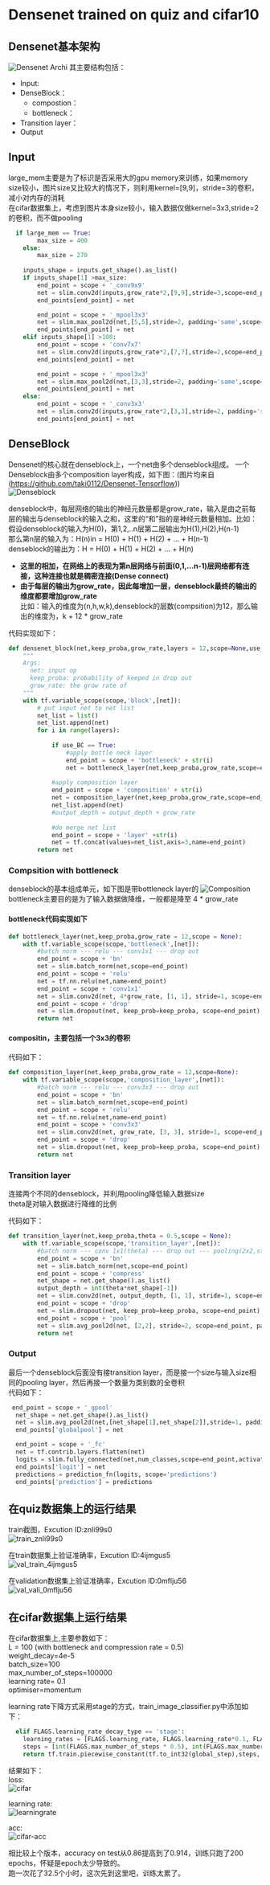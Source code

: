 # Densenet trained on quiz and cifar10

## Densenet基本架构
![Densenet Archi](./images/densenet_Archi.JPG)
其主要结构包括： 
- Input:  
- DenseBlock：  
  - compostion：  
  - bottleneck：
- Transition layer：  
- Output  

## Input  
large_mem主要是为了标识是否采用大的gpu memory来训练，如果memory size较小，图片size又比较大的情况下，则利用kernel=[9,9]，stride=3的卷积，减小对内存的消耗  
在cifar数据集上，考虑到图片本身size较小，输入数据仅做kernel=3x3,stride=2的卷积，而不做pooling
```python
  if large_mem == True:
        max_size = 400
    else:
        max_size = 270
    
    inputs_shape = inputs.get_shape().as_list()
    if inputs_shape[1] >max_size:
        end_point = scope + '_conv9x9'
        net = slim.conv2d(inputs,grow_rate*2,[9,9],stride=3,scope=end_point)
        end_points[end_point] = net

        end_point = scope + '_mpool3x3'
        net = slim.max_pool2d(net,[5,5],stride=2, padding='same',scope=end_point)
        end_points[end_point] = net
    elif inputs_shape[1] >100:
        end_point = scope + 'conv7x7'
        net = slim.conv2d(inputs,grow_rate*2,[7,7],stride=2,scope=end_point)
        end_points[end_point] = net

        end_point = scope + '_mpool3x3'
        net = slim.max_pool2d(net,[3,3],stride=2, padding='same',scope=end_point)
        end_points[end_point] = net
    else:
        end_point = scope + '_conv3x3'
        net = slim.conv2d(inputs,grow_rate*2,[3,3],stride=2, padding='same',scope=end_point)
        end_points[end_point] = net
```

## DenseBlock
Densenet的核心就在denseblock上，一个net由多个denseblock组成。 
一个Denseblock由多个composition layer构成，如下图：(图片均来自(https://github.com/taki0112/Densenet-Tensorflow))    
![Denseblock](./images/denseblock.JPG)

denseblock中，每层网络的输出的神经元数量都是grow_rate，输入是由之前每层的输出与denseblock的输入之和，这里的“和”指的是神经元数量相加。比如：  
  假设denseblock的输入为H(0)，第1,2,..n层第二层输出为H(1),H(2),H(n-1)  
  那么第n层的输入为：H(n)in = H(0) + H(1) + H(2) + ... + H(n-1)  
  denseblock的输出为：H = H(0) + H(1) + H(2) + ... + H(n)
      
  - __这里的相加，在网络上的表现为第n层网络与前面(0,1,...n-1)层网络都有连接，这种连接也就是稠密连接(Dense connect)__  
  - __由于每层的输出为grow_rate，因此每增加一层，denseblock最终的输出的维度都要增加grow_rate__  
  比如：输入的维度为(n,h,w,k),denseblock的层数(compsition)为12，那么输出的维度为，k + 12 * grow_rate

代码实现如下：
```python
def densenet_block(net,keep_proba,grow_rate,layers = 12,scope=None,use_BC=True):
    """
    Args:
      net: input op
      keep_proba: probability of keeped in drop out
      grow_rate: the grow rate of 
    """
    with tf.variable_scope(scope,'block',[net]):
        # put input net to net list
        net_list = list()
        net_list.append(net)
        for i in range(layers):
            
            if use_BC == True:
                #apply bottle neck layer
                end_point = scope + 'bottleneck' + str(i)
                net = bottleneck_layer(net,keep_proba,grow_rate,scope=end_point)
            
            #apply composition layer
            end_point = scope + 'composition' + str(i)
            net = composition_layer(net,keep_proba,grow_rate,scope=end_point)
            net_list.append(net)
            #output_depth = output_depth + grow_rate
            
            #do merge net list
            end_point = scope + 'layer' +str(i)
            net = tf.concat(values=net_list,axis=3,name=end_point)
        return net
```


### Compsition with bottleneck
denseblock的基本组成单元，如下图是带bottleneck layer的
![Composition](./images/composition.JPG)
bottleneck主要目的是为了输入数据做降维，一般都是降至 4 * grow_rate

#### bottleneck代码实现如下
```python
def bottleneck_layer(net,keep_proba,grow_rate = 12,scope = None):
    with tf.variable_scope(scope,'bottleneck',[net]):
		#batch norm --- relu --- conv1x1 --- drop out
        end_point = scope + 'bn'
        net = slim.batch_norm(net,scope=end_point)
        end_point = scope + 'relu'
        net = tf.nn.relu(net,name=end_point)
        end_point = scope + 'conv1x1'
        net = slim.conv2d(net, 4*grow_rate, [1, 1], stride=1, scope=end_point)
        end_point = scope + 'drop'
        net = slim.dropout(net, keep_prob=keep_proba, scope=end_point)
        return net
```

#### compositin，主要包括一个3x3的卷积
代码如下：
```python
def composition_layer(net,keep_proba,grow_rate = 12,scope=None):
    with tf.variable_scope(scope,'composition_layer',[net]):
        #batch norm --- relu --- conv3x3 --- drop out
        end_point = scope + 'bn'
        net = slim.batch_norm(net,scope=end_point)
        end_point = scope + 'relu'
        net = tf.nn.relu(net,name=end_point)
        end_point = scope + 'conv3x3'
        net = slim.conv2d(net, grow_rate, [3, 3], stride=1, scope=end_point)
        end_point = scope + 'drop'
        net = slim.dropout(net, keep_prob=keep_proba, scope=end_point)
        return net
```


### Transition layer
连接两个不同的denseblock，并利用pooling降低输入数据size  
theta是对输入数据进行降维的比例  

代码如下：
```python
def transition_layer(net,keep_proba,theta = 0.5,scope = None):
    with tf.variable_scope(scope,'transition_layer',[net]):
        #batch norm --- conv 1x1(theta) --- drop out --- pooling(2x2,stride=2)
        end_point = scope + 'bn'
        net = slim.batch_norm(net,scope=end_point)
        end_point = scope + 'compress'
        net_shape = net.get_shape().as_list()
        output_depth = int(theta*net_shape[-1])
        net = slim.conv2d(net, output_depth, [1, 1], stride=1, scope=end_point)
        end_point = scope + 'drop'
        net = slim.dropout(net, keep_prob=keep_proba, scope=end_point)
        end_point = scope + 'pool'
        net = slim.avg_pool2d(net, [2,2], stride=2, scope=end_point, padding='same')
        return net 
```

### Output  
最后一个denseblock后面没有接transition layer，而是接一个size与输入size相同的pooling layer，然后再接一个数量为类别数的全卷积  
代码如下：
```python
 end_point = scope + '_gpool'
  net_shape = net.get_shape().as_list()
  net = slim.avg_pool2d(net,[net_shape[1],net_shape[2]],stride=1, padding='valid',scope=end_point)
  end_points['globalpool'] = net

  end_point = scope + '_fc'
  net = tf.contrib.layers.flatten(net)
  logits = slim.fully_connected(net,num_classes,scope=end_point,activation_fn=None)
  end_points['logit'] = net
  predictions = prediction_fn(logits, scope='predictions')
  end_points['prediction'] = predictions
```

## 在quiz数据集上的运行结果  
train截图，Excution ID:znli99s0  
![train_znli99s0](./images/train_znli99s0.jpg)

在train数据集上验证准确率，Excution ID:4ijmgus5  
![val_train_4ijmgus5](./images/val_train_4ijmgus5.jpg)

在validation数据集上验证准确率，Excution ID:0mflju56  
![val_vali_0mflju56](./images/val_vali_0mflju56.jpg)


## 在cifar数据集上运行结果  
在cifar数据集上,主要参数如下：    
L = 100 (with bottleneck and compression rate = 0.5)  
weight_decay=4e-5  
batch_size=100  
max_number_of_steps=100000  
learning rate= 0.1  
optimiser=momentum  

learning rate下降方式采用stage的方式，train_image_classifier.py中添加如下： 
```python 
  elif FLAGS.learning_rate_decay_type == 'stage':
    learning_rates = [FLAGS.learning_rate, FLAGS.learning_rate*0.1, FLAGS.learning_rate*0.01]
    steps = [int(FLAGS.max_number_of_steps * 0.5), int(FLAGS.max_number_of_steps * 0.75)]
    return tf.train.piecewise_constant(tf.to_int32(global_step),steps, learning_rates,name='stage_decay_learning_rate')
```

结果如下：  
loss:  
![cifar](./images/cifar.jpg)  

learning rate:  
![learningrate](./images/lr.jpg)  

acc:  
![cifar-acc](./images/acc.jpg)  

相比较上个版本，accuracy on test从0.86提高到了0.914，训练只跑了200 epochs，怀疑是epoch太少导致的。  
跑一次花了32.5个小时，这次先到这里吧，训练太累了。  